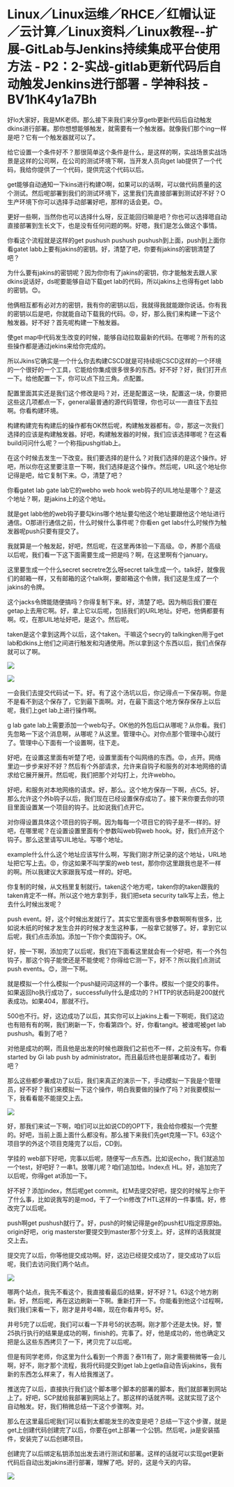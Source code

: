 # Linux／Linux运维／RHCE／红帽认证／云计算／Linux资料／Linux教程--扩展-GitLab与Jenkins持续集成平台使用方法 - P2：2-实战-gitlab更新代码后自动触发Jenkins进行部署 - 学神科技 - BV1hK4y1a7Bh

好lo大家好，我是MK老师。那么接下来我们来分享getb更新代码后自动触发dkins进行部署。那你想想能够触发，就需要有一个触发器。就像我们那个ing一样是吧？它有一个触发器就可以了。

给它设置一个条件好不？那很简单这个条件是什么，是这样的啊，实战场景实战场景是这样的公司啊，在公司的测试环境下啊，当开发人员向get lab提供了一个代码，我给你提供了一个代码，提供完这个代码以后。

get能够自动通知一下kins进行构建O啊，如果可以的话啊，可以做代码质量的这个测试。然后呢部署到我们的测试环境下，这里我们先直接部署到测试好不好？O生产环境下你可以选择手动部署好吧，那样的话会更。😊。

更好一些啊，当然你也可以选择什么呀，反正能回归嘛是吧？你也可以选择嗯自动直接部署到生长文下，也是没有任何问题的啊。好嗯，我们是怎么做这个事情。

你看这个流程就是这样的get pushush pushush pushush到上面，push到上面你看gatet labb上要有jakins的密钥。好，清楚了吧，你要有jakins的密钥清楚了吧？

为什么要有jakins的密钥呢？因为你你有了jakins的密钥，你才能触发去跟人家dkins说话好，ds呢要能够自动下载get lab的代码，所以jakins上也得有get labb的密钥。😊。

他俩相互都有必对方的密钥，我有你的密钥以后，我就得我就能跟你说话。你有我的密钥以后是吧，你就能自动下载我的代码。😡，好，那么我们来构建一下这个触发器。好不好？首先呢构建一下触发器。

使get map中代码发生改变的时候，能够自动拉取最新的代码。在哪呢？所有的这些操作都是通过jekins来给你完成的。

所以Jkins它确实是一个什么你去构建CSCD就是可持续呃CSCD这样的一个环境的一个很好的一个工具，它能给你集成很多很多的东西。好不好？好，我们打开点一下。给他配置一下，你可以点下拉三角。点配置。

配置里面其实还是我们这个修改是吗？对，还是配置这一块，配置这一块，你要把这些这几项都点一下，general最普通的源代码管理，你也可以一一直往下去拉啊。你看构建环境。

构建构建完有构建后的操作都有OK然后呢，构建触发器都有。😡，那这一次我们选择的应该是构建触发器。好吧，构建触发器的时候，我们应该选择哪呢？在这看build问问什么呢？一个称指pushgitlab上。

在这个时候去发生一下改变。我们要选择的是什么？对我们选择的是这个操作。好吧，所以你在这里要注意一下啊，我们选择是这个操作。然后呢，URL这个地址你记得是吧，给它复制下来。😊，清楚了吧？

你看gatet lab gate lab它的webho web hook web钩子的UIL地址是哪个？是这个地址？啊，是jakins上的这个地址。

就是get labb他的web钩子要勾kins哪个地址要勾他这个地址要跟他这个地址进行通信。O那进行通信之前，什么时候什么事件呢？你看en get labs什么时候作为触发器呢push只要有提交了。

我就算是一个触发起，好吧，然后呢，在这里再体验一下高级。😡，养那个高级以后呢，我们看一下这下面需要生成一把是吗？啊，在这里啊有个january。

这里要生成一个什么secret secretre怎么呀secret talk生成一个。talk好，就像我们的邮箱一样，又有邮箱的这个talk啊，要邮箱这个令牌，我们这是生成了一个jakins的令牌。

这个jacks令牌能随便搞吗？你得复制下来。好，清楚了吧。因为稍后我们要在getap上去用它啊。好，拿上它以后呢，包括我们的URL地址。好吧，他俩都要有啊。哎，在那UIL地址好吧，是这个。然后呢。

taken是这个拿到这两个以后，这个taken。干嘛这个secry的 talkingken用于get lab和dkins上他们之间进行触发和沟通使用。所以拿到这个东西以后，我们点保存就可以了啊。



![](img/6eba991523c2af5f77cd50b66c9351dc_1.png)

![](img/6eba991523c2af5f77cd50b66c9351dc_2.png)

一会我们去提交代码试一下。好。有了这个汤坑以后，你记得点一下保存啊。你是不是看不到这个保存了，它到最下面啊。对，在最下面这个地方保存保存上以后呢，我们上get lab上进行操作啊。

g lab gate lab上需要添加一个web勾子。OK他的外包后口从哪呢？从你看。我们先忽略一下这个消息啊，从哪呢？从这里。管理中心。对你点那个管理中心就行了。管理中心下面有一个设置啊，往下走。

好吧，在设置这里面有听楚了吧，设置里面有个叫网络的东西。😡，点开。网络里边一步步来好不好？然后有个外部请求，允许来自钩子和服务的对本地网络的请求给它展开展开。然后呢，我们把那个对勾打上，允许webho。

好吧，和服务对本地网络的请求。好，那么。这个地方保存一下啊，点C5。好，那么允许这个外b钩子以后，我们现在已经设置保存成功了。接下来你要去你的项目里面设置某一个项目的钩子。比如说我们点开它。

对你得设置具体这个项目的钩子啊。因为每每一个项目它的钩子是不一样的。好吧，在哪里呢？在设置设置里面有个参数叫web钩web hook。好，我们点开这个钩子。那么这里请写UIL地址。写哪个地址。

example什么什么这个地址应该写什么啊，写我们刚才所记录的这个地址，URL地址把它写上去。😡，你这如果不叫学案的web test，那你你这里跟我也是不一样的啊。所以我建议大家跟我写成一样的。好吧。

你复制的时候，从文档里复制就行。taken这个地方呢，taken你的taken跟我的taken肯定不一样。所以这个地方拿到手，我们把seta security talk写上去，他上去什么时候出发呢？

push event。好，这个时候出发就行了。其实它里面有很多参数啊啊有很多，比如说木纸的时候才发生合并的时候才发生这种事，一般拿它就够了。好，拿到它以后呢，我们点击添加。添加一下你个卖国钩子。OK。

好，按一下啊，添加完了以后呢，我们在下面看这里就会有一个好吧，有一个外包钩子，那这个钩子能使还是不能使呢？你得给它测一下，好不？所以我们点测试push events。😊，测一下啊。

就是模拟一个什么模拟一个push疑问词这样的一个事件。模拟一个提交的事件。如果返回ho执行成功了，successfully什么是成功的？HTTP的状态码是200就代表成功。如果404，那就不行。

500也不行。好，这边成功了以后，其实你可以上jakins上看一下啊呃，我们这边也有赔有有的啊，我们刷新一下，你看第四个。好，你看tangit。被谁呢被get lab pushush。看到了吧？

对他是成功的啊，而且他是出发的时候也跟我们之前也不一样，之前没有写。你看started by Gi lab push by administrator。而且最后终也是部署成功了。看到吧？

那么这些都步署成功了以后，我们来真正的演示一下，手动模拟一下我是个管理员，好不好？我们来模拟一下这个操作，明白我要做的操作了吗？对我要模拟一下，我看看能不能提交上去。



![](img/6eba991523c2af5f77cd50b66c9351dc_4.png)

好，那我们来试一下啊，咱们可以比如说CD的OPT下，我会给你模拟一个完整的。好吧，当前上面上面什么都没有。那么接下来我们先get克隆一下1。63这个项目学的外这个项目克隆完了以后，CD到。

学挂的 web部下好吧，完事以后呢，随便写一点东西。比如说echo，我们就追加一个test，好吧好？一串1。放哪儿呢？咱们追加给。Index点 HL。好，追加完了以后呢，你得get at添加一下。

好不好？添加index，然后呢get commit。杠M去提交好吧，提交的时候写上你干了什么事，比如说我写的是mod，干了一个in修改了HTL这样的一件事情。好，修改完了以后呢。

push啊get pushush就行了。好，push的时候记得是ge的push杠U指定原原始。origin好吧，orig masterster要提交到master那个分支上。好，这样的话我就提交上去。

提交完了以后，你等他提交成功啊。好，这边已经提交成功了，提交成功了以后呢，我们去访问我们两个站点。

![](img/6eba991523c2af5f77cd50b66c9351dc_6.png)

哪两个站点，我先不看这个，我直接看最后的结果，好不好？1。63这个地方刷新。好，然后呢，再在这边刷新一下啊。重新打开一下。你能看到他这个过程啊，我们我们来看一下，刚才是井号4嘛，现在你看井号5。好。

井号5完了以后呢，我们可以看一下井号5的状态啊。刚才那个还是太快。好，警25执行执行的结果是成功的啊，finish的。完事了。好，他是成功的，他也确定又把是么这些东西拷贝了一下，拷贝完了以后呢。

但是有同学老师，你这里为什么看到一个界面？泰11有了，刚才需要稍微等一会儿啊，好不，刚才那个流程，我将代码提交到get lab上getla自动告诉jakins，我有新的东西怎么样来了，有人给我推送了。

推送完了以后，直接执行我们这个脚本哪个脚本的部署的脚本，我们就部署到网站上了。好吧，SCP就给我部署到网站上了。那这样的话就齐啊。这就实现了这个自动触发。好，我们稍微总结一下这个步骤啊。对。

那么在这里最后呢我们可以看到太都能发生的改变是吧？总结一下这个步骤，就是get上创建代码创建完了以后，你要在get上部署一个公钥。然后呢，ja是安装插件，安装完了以后创建项目。

创建完了以后绑定私钥添加出发去进行测试和部署。这样的话就可以实现get更新代码后自动出发jakins进行部署，理解了吧。好的，这是今天的内容。



![](img/6eba991523c2af5f77cd50b66c9351dc_8.png)